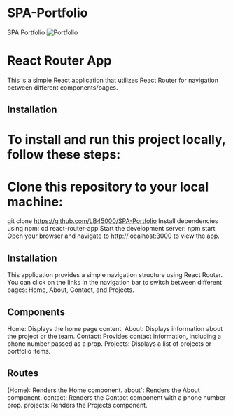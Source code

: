 # SPA-Portfolio
SPA Portfolio
![Portfolio](https://github.com/LB45000/SPA-Portfolio/assets/144392042/646dd8e2-ca24-42fb-afc0-da723c8bef15)
# React Router App

This is a simple React application that utilizes React Router for navigation between different components/pages.


## Installation

# To install and run this project locally, follow these steps:

# Clone this repository to your local machine:

git clone https://github.com/LB45000/SPA-Portfolio
Install dependencies using npm:
cd react-router-app
Start the development server:
npm start
Open your browser and navigate to http://localhost:3000 to view the app.

## Installation

This application provides a simple navigation structure using React Router. You can click on the links in the navigation bar to switch between different pages: Home, About, Contact, and Projects.



## Components

 Home: Displays the home page content.
 About: Displays information about the project or the team.
 Contact: Provides contact information, including a phone number passed as a prop.
 Projects: Displays a list of projects or portfolio items.

## Routes

 (Home): Renders the Home component.
 about`: Renders the About component.
 contact: Renders the Contact component with a phone number prop.
 projects: Renders the Projects component.



